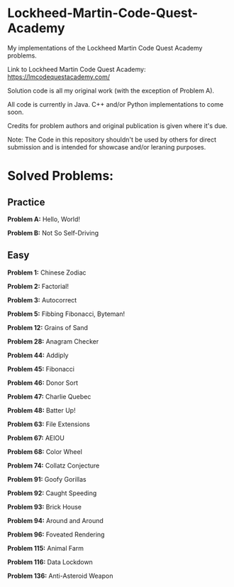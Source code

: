 # Lockheed-Martin-Code-Quest-Academy
My implementations of the Lockheed Martin Code Quest Academy problems.

Link to Lockheed Martin Code Quest Academy: https://lmcodequestacademy.com/

Solution code is all my original work (with the exception of Problem A).

All code is currently in Java. C++ and/or Python implementations to come soon.

Credits for problem authors and original publication is given where it's due.

Note: The Code in this repository shouldn't be used by others for direct submission and is intended for showcase and/or leraning purposes.

# Solved Problems:

## Practice

__Problem A:__ Hello, World!

__Problem B:__ Not So Self-Driving

## Easy

__Problem 1:__ Chinese Zodiac

__Problem 2:__ Factorial!

__Problem 3:__ Autocorrect

__Problem 5:__ Fibbing Fibonacci, Byteman!

__Problem 12:__ Grains of Sand

__Problem 28:__ Anagram Checker

__Problem 44:__ Addiply

__Problem 45:__ Fibonacci

__Problem 46:__ Donor Sort

__Problem 47:__ Charlie Quebec

__Problem 48:__ Batter Up!

__Problem 63:__ File Extensions

__Problem 67:__ AEIOU

__Problem 68:__ Color Wheel

__Problem 74:__ Collatz Conjecture

__Problem 91:__ Goofy Gorillas

__Problem 92:__ Caught Speeding

__Problem 93:__ Brick House

__Problem 94:__ Around and Around

__Problem 96:__ Foveated Rendering

__Problem 115:__ Animal Farm

__Problem 116:__ Data Lockdown

__Problem 136:__ Anti-Asteroid Weapon
